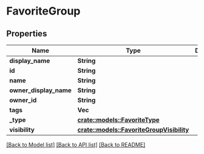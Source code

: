 # FavoriteGroup

## Properties

Name | Type | Description | Notes
------------ | ------------- | ------------- | -------------
**display_name** | **String** |  | 
**id** | **String** |  | 
**name** | **String** |  | 
**owner_display_name** | **String** |  | 
**owner_id** | **String** |  | 
**tags** | **Vec<String>** |  | 
**_type** | [**crate::models::FavoriteType**](FavoriteType.md) |  | 
**visibility** | [**crate::models::FavoriteGroupVisibility**](FavoriteGroupVisibility.md) |  | 

[[Back to Model list]](../README.md#documentation-for-models) [[Back to API list]](../README.md#documentation-for-api-endpoints) [[Back to README]](../README.md)


